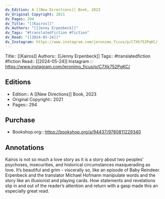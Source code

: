 ```yaml
---
dv_Edition: A [[New Directions]] Book, 2023
dv_Original Copyright: 2021
dv_Pages: 294
dv_Title: "[[Kairos]]"
dv_Authors: "[[Jenny Erpenbeck]]"
dv_Tags: "#translatedfiction #fiction"
dv_Read: "[[2024-05-24]]"
dv_Instagram: https://www.instagram.com/jeronimo_ficus/p/C7Xk752PqKC/
---
```

Title:: [[Kairos]]
Authors:: [[Jenny Erpenbeck]]
Tags:: #translatedfiction #fiction 
Read:: [[2024-05-24]]
Instagram :: https://www.instagram.com/jeronimo_ficus/p/C7Xk752PqKC/

## Editions
- Edition:: A [[New Directions]] Book, 2023
- Original Copyright:: 2021
- Pages:: 294

## Purchase
* Bookshop.org:: https://bookshop.org/a/94437/9780811229340
## Annotations

Kairos is not so much a love story as it is a story about two peoples’ psychoses, insecurities, and historical circumstances masquerading as love. It’s beautiful and grim - viscerally so, like an episode of Baby Reindeer. Erpenbeck and the translator Michael Hofmann manipulate words and the story like an illusionist and playing cards. How statements and revelations slip in and out of the reader’s attention and return with a gasp made this an especially great read.